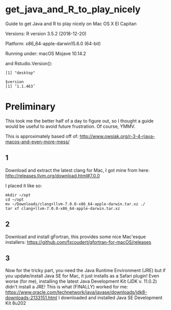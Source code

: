 # get_java_and_R_to_play_nicely
Guide to get Java and R to play nicely on Mac OS X El Capitan

Versions:
R version 3.5.2 (2018-12-20)

Platform: x86_64-apple-darwin15.6.0 (64-bit)

Running under: macOS Mojave 10.14.2

and Rstudio.Version():
```$mode
[1] "desktop"

$version
[1] ‘1.1.463’
```
# Preliminary
This took me the better half of a day to figure out, so I thought a guide would be useful to avoid future frustration. Of course, YMMV.

This is approximately based off of: http://www.owsiak.org/r-3-4-rjava-macos-and-even-more-mess/

## 1
Download and extract the latest clang for Mac, I got mine from here: http://releases.llvm.org/download.html#7.0.0

I placed it like so:
```
mkdir ~/opt
cd ~/opt
mv ~/Downloads/clang+llvm-7.0.0-x86_64-apple-darwin.tar.xz ./
tar xf clang+llvm-7.0.0-x86_64-apple-darwin.tar.xz
```

## 2
Download and install gFortran, this provides some nice Mac'esque installers:
https://github.com/fxcoudert/gfortran-for-macOS/releases

## 3
Now for the tricky part, you need the Java Runtime Environment (JRE) but if you update/install Java SE for Mac, it just installs as a Safari plugin!
Even worse (for me), installing the latest Java Development Kit (JDK v. 11.0.2) didn't install a JRE!
This is what (FINALLY) worked for me: https://www.oracle.com/technetwork/java/javase/downloads/jdk8-downloads-2133151.html
I downloaded and installed Java SE Development Kit 8u202
